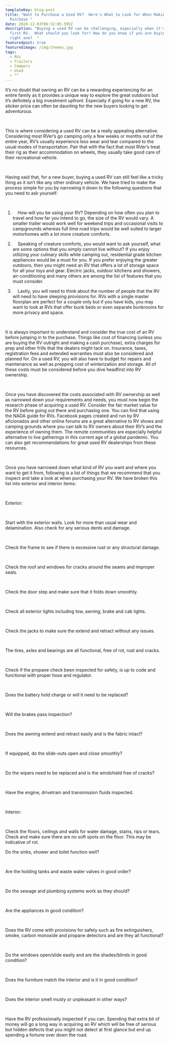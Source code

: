 ```yaml
---
templateKey: blog-post
title: "Want to Purchase a Used RV?  Here's What to Look for When Making Your
  Purchase "
date: 2020-12-03T06:32:05.595Z
description: "Buying a used RV can be challenging, especially when it's your
  first RV.  What should you look for? How do you know if you are buying the
  right one?  "
featuredpost: true
featuredimage: /img/chemex.jpg
tags:
  - RVs
  - Trailers
  - Campers
  - Used
  - ""
---
```

It’s no doubt that owning an RV can be a rewarding experiencing for an entire family as it provides a unique way to explore the great outdoors but it’s definitely a big investment upfront. Especially if going for a new RV, the sticker price can often be daunting for the new buyers looking to get adventurous.

 

This is where considering a used RV can be a really appealing alternative. Considering most RVer’s go camping only a few weeks or months out of the entire year, RV’s usually experience less wear and tear compared to the usual modes of transportation. Pair that with the fact that most RVer’s treat their rig as their accommodation on wheels, they usually take good care of their recreational vehicle.

 

Having said that, for a new buyer, buying a used RV can still feel like a tricky thing as it isn’t like any other ordinary vehicle. We have tried to make the process simple for you by narrowing it down to the following questions that you need to ask yourself:

 

1.     How will you be using your RV? Depending on how often you plan to travel and how far you intend to go, the size of the RV would vary. A smaller trailer would work well for weekend trips and occasional visits to campgrounds whereas full time road trips would be well suited to larger motorhomes with a lot more creature comforts.



2.     Speaking of creature comforts, you would want to ask yourself, what are some options that you simply cannot live without? If you enjoy utilizing your culinary skills while camping out, residential grade kitchen appliances would be a must for you. If you prefer enjoying the greater outdoors, then you might need an RV that offers a lot of storage space for all your toys and gear. Electric jacks, outdoor kitchens and showers, air-conditioning and many others are among the list of features that you must consider.



3.     Lastly, you will need to think about the number of people that the RV will need to have sleeping provisions for. RVs with a single master floorplan are perfect for a couple only but if you have kids, you may want to look at RVs that offer bunk beds or even separate bunkrooms for more privacy and space.

 

It is always important to understand and consider the true cost of an RV before jumping in to the purchase. Things like cost of financing (unless you are buying the RV outright and making a cash purchase), extra charges for prep and other frills that the dealers might tack on. Insurance, taxes, registration fees and extended warranties must also be considered and planned for. On a used RV, you will also have to budget for repairs and maintenance as well as prepping cost of winterization and storage. All of these costs must be considered before you dive headfirst into RV ownership.

 

Once you have discovered the costs associated with RV ownership as well as narrowed down your requirements and needs, you must now begin the research phase of acquiring a used RV. Consider the fair market value for the RV before going out there and purchasing one. You can find that using the NADA guide for RVs. Facebook pages created and run by RV aficionados and other online forums are a great alternative to RV shows and camping grounds where you can talk to RV owners about their RV’s and the experience of owning them. The remote communities are especially helpful alternative to live gatherings in this current age of a global pandemic. You can also get recommendations for great used RV dealerships from these resources.

 

Once you have narrowed down what kind of RV you want and where you want to get it from, following is a list of things that we recommend that you inspect and take a look at when purchasing your RV. We have broken this list into exterior and interior items:

 

Exterior:

 

Start with the exterior walls. Look for more than usual wear and delamination. Also check for any serious dents and damage.

 

Check the frame to see if there is excessive rust or any structural damage.

 

Check the roof and windows for cracks around the seams and improper seals.

 

Check the door step and make sure that it folds down smoothly.

 

Check all exterior lights including tow, awning, brake and cab lights.

 

Check the jacks to make sure the extend and retract without any issues.

 

The tires, axles and bearings are all functional, free of rot, rust and cracks.

 

Check if the propane check been inspected for safety, is up to code and functional with proper hose and regulator.

 

Does the battery hold charge or will it need to be replaced?

 

Will the brakes pass inspection?

 

Does the awning extend and retract easily and is the fabric intact?

 

If equipped, do the slide-outs open and close smoothly?

 

Do the wipers need to be replaced and is the windshield free of cracks?

 

Have the engine, drivetrain and transmission fluids inspected.

 

Interior:

 

Check the floors, ceilings and walls for water damage, stains, rips or tears. Check and make sure there are no soft spots on the floor. This may be indicative of rot.

Do the sinks, shower and toilet function well?

 

Are the holding tanks and waste water valves in good order?

 

Do the sewage and plumbing systems work as they should?

 

Are the appliances in good condition?

 

Does the RV come with provisions for safety such as fire extinguishers, smoke, carbon monoxide and propane detectors and are they all functional?

 

Do the windows open/slide easily and are the shades/blinds in good condition?

 

Does the furniture match the interior and is it in good condition?

 

Does the interior smell musty or unpleasant in other ways? 

 

Have the RV professionally inspected if you can. Spending that extra bit of money will go a long way in acquiring an RV which will be free of serious but hidden defects that you might not detect at first glance but end up spending a fortune over down the road.